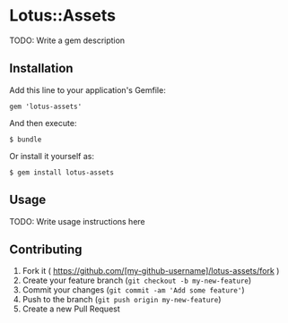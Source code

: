 # Lotus::Assets

TODO: Write a gem description

## Installation

Add this line to your application's Gemfile:

    gem 'lotus-assets'

And then execute:

    $ bundle

Or install it yourself as:

    $ gem install lotus-assets

## Usage

TODO: Write usage instructions here

## Contributing

1. Fork it ( https://github.com/[my-github-username]/lotus-assets/fork )
2. Create your feature branch (`git checkout -b my-new-feature`)
3. Commit your changes (`git commit -am 'Add some feature'`)
4. Push to the branch (`git push origin my-new-feature`)
5. Create a new Pull Request
